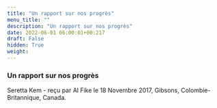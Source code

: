 ```yaml
---
title: "Un rapport sur nos progrès"
menu_title: ""
description: "Un rapport sur nos progrès"
date: 2022-06-01 06:00:01+00:217
draft: False
hidden: True
weight:
---
```

### Un rapport sur nos progrès

Seretta Kem - reçu par Al Fike le 18 Novembre 2017, Gibsons, Colombie-Britannique, Canada.



